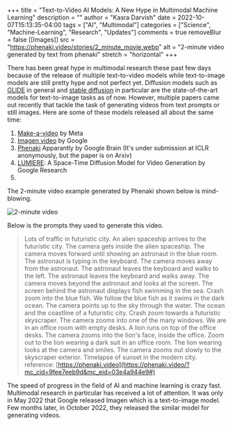 +++
title = "Text-to-Video AI Models: A New Hype in Multimodal Machine Learning"
description = ""
author = "Kasra Darvish"
date = 2022-10-07T15:13:35-04:00
tags = ["AI", "Multimodal"]
categories = ["Science", "Machine-Learning", "Research", "Updates"]
comments = true
removeBlur = false
[[Images]]
  src = "https://phenaki.video/stories/2_minute_movie.webp"
  alt = "2-minute video generated by text from phenaki"
  stretch = "horizontal"
+++

There has been great hype in multimodal research these past few days because of the release of multiple text-to-video models while text-to-image models are still pretty hype and not perfect yet. 
Diffusion models such as [GLIDE](https://proceedings.mlr.press/v162/nichol22a/nichol22a.pdf) in general and [stable diffusion](https://stability.ai/blog/stable-diffusion-public-release) in particular are the state-of-the-art models for text-to-image tasks as of now. 
However, multiple papers came out recently that tackle the task of generating videos from text prompts or still images. Here are some of these models released all about the same time:

1. [Make-a-video](https://makeavideo.studio/) by Meta
2. [Imagen video](https://imagen.research.google/video/) by Google
3. [Phenaki](https://phenaki.video/?mc_cid=9fee7eeb9d&mc_eid=03e4a944e9#) Apparantly by Google Brain (It's under submission at ICLR anonymously, but the paper is on Arxiv)
4. [LUMIERE](https://lumiere-video.github.io/): A Space-Time Diffusion Model for Video Generation by Google Research
5. 

The 2-minute video example generated by Phenaki shown below is mind-blowing. 

![2-minute video](https://phenaki.video/stories/2_minute_movie.webp)

Below is the prompts they used to generate this video.
> Lots of traffic in futuristic city. An alien spaceship arrives to the futuristic city. The camera gets inside the alien spaceship. The camera moves forward until showing an astronaut in the blue room. The astronaut is typing in the keyboard. The camera moves away from the astronaut. The astronaut leaves the keyboard and walks to the left. The astronaut leaves the keyboard and walks away. The camera moves beyond the astronaut and looks at the screen. The screen behind the astronaut displays fish swimming in the sea. Crash zoom into the blue fish. We follow the blue fish as it swims in the dark ocean. The camera points up to the sky through the water. The ocean and the coastline of a futuristic city. Crash zoom towards a futuristic skyscraper. The camera zooms into one of the many windows. We are in an office room with empty desks. A lion runs on top of the office desks. The camera zooms into the lion's face, inside the office. Zoom out to the lion wearing a dark suit in an office room. The lion wearing looks at the camera and smiles. The camera zooms out slowly to the skyscraper exterior. Timelapse of sunset in the modern city. \
> reference: [https://phenaki.video](https://phenaki.video/?mc_cid=9fee7eeb9d&mc_eid=03e4a944e9#)

The speed of progress in the field of AI and machine learning is crazy fast. Multimodal research in particular has received a lot of attention. It was only in May 2022 that Google released Imagen which is a text-to-image model. Few months later, in October 2022, they released the similar model for generating videos.